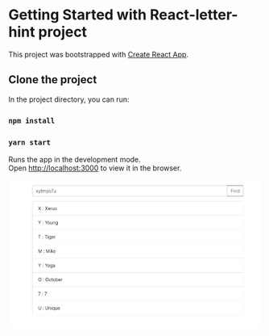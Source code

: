 # Getting Started with React-letter-hint project

This project was bootstrapped with [Create React App](https://github.com/facebook/create-react-app).

## Clone the project
In the project directory, you can run:
### `npm install`
### `yarn start`

Runs the app in the development mode.\
Open [http://localhost:3000](http://localhost:3000) to view it in the browser.

![](images/word-by-Letter.png)
